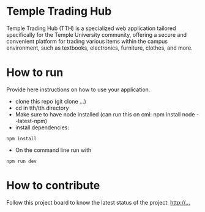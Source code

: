# Temple Trading Hub
Temple Trading Hub (TTH) is a specialized web application tailored specifically for the Temple University community, 
offering a secure and convenient platform for trading various items within the campus environment, 
such as textbooks, electronics, furniture, clothes, and more.

# How to run
Provide here instructions on how to use your application.   
- clone this repo (git clone ...)
- cd in tth/tth directory
- Make sure to have node installed (can run this on cml: npm install node --latest-npm)
- install dependencies: 
```
npm install 
```
- On the command line run with
```
npm run dev 
```


# How to contribute
Follow this project board to know the latest status of the project: [http://...]([http://...])  

